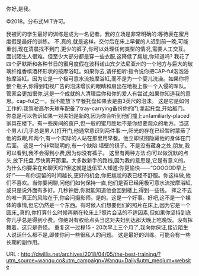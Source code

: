 你好,是我。 
  
 ©2018。分布式MIT许可。 
  
 我被问的学生最好的训练是成为一名记者。我的立场是非常明确的:等待表在蜜月度假是最好的训练。 
 不,真的,就是这样。交付后在床上早餐的人迟到前一晚,可能重创,现在清晨找不到门,更少的裤子,你可以处理任何类型的情况,需要人工交互。 
 面试陌生人很难。但至少大部分都是穿一些衣服,这降低了尴尬,你知道吗? 
 我花了四个萨默斯和各种节日的蜜月度假在波科诺山宾夕法尼亚州的一个地方与巨大的玻璃纤维香槟酒杯形状的按摩浴缸。如果你去,请仔细听:指令说你把CAP-ful泡泡浴按摩浴缸。因为它是一个极可意水流按摩浴缸,而不是为一个婴儿洗澡。如果你将整个瓶子,你得到电视广告的泡沫增长的眼睛和扇出在地板上像一个入侵的军队。管家会更加恨你,这是一个成就的人清理后你和你的爱人有尝试,如果你知道我的意思。cap-ful之一。我不能放下早餐托盘如果表是由3英尺的泡沫。 
 这是它是如何工作的:我驾驶高尔夫球车配备了tray-carrying备份你的门,拿起托盘,开始敲门。你总是可以告诉如果一对夫妇是新的,因为你会听到他们撞上unfamiliarly-placed家具在楼下。有一些房间的窗户,但一般的蜜月胜地不是你想要观众的地方。当这个男人(几乎总是男人)打开门,他通常意识到两件事:一,阳光的存在已经暂时蒙蔽了他的双眼,和两个,有一个实际的人站在那里用早餐。他立即试图隐藏他的身体在门后面。 
 这是一个非常聪明的,有一个缺陷:墙壁的镜子。不是没有藏身之处,朋友,我可以看到,我不会得到小费,因为你没有裤子。 
 这里有两种方法:你可以做沉默的点头,放下托盘,尽快离开那里。大多数新手的路线,因为我的意思是,它是有意义的。为什么你要呆在和聊天吗?但这就是退伍军人知道:你更愉快——“GOOOOD早上好!”——和你逗留的时间越长,更好的机会,你把尴尬的表已经不舒服。你这样做,他们不喜欢。当你要闲聊,问他们如何保持一直,他们是否已经用极可意水流按摩浴缸,或只是说外面有多好。几秒钟后,你就能知道他会回到楼上,得到一些钱。 
 挥之不去的唯一真正的风险在于,你会问摄影师。是的。这是一个好事。好吧,这不是一个裸体的事情,但它仍然是一个东西。有时候人们想要他们的照片在床上,因为它是一个圆床,,真的,你打算什么时候再躺在轮床上?照片会话的不适因素,但如果你坚持到底你几乎总是得到小费。你绝对有权给点头当这对夫妇到达那天晚上吃晚饭。没有挥舞着。这只是奇怪。 
 重复这一过程15 - 20次早上三个月了,我向你保证,接近陌生人说话什么都不是,即使你问一些很私人的问题。 
 这是最好的训练。可能会有一些长期的副作用。 
  
   
  URL : http://dwillis.net/archives/2018/04/05/the-best-training/?utm_source=wanqu.co&utm_campaign=Wanqu+Daily&utm_medium=website